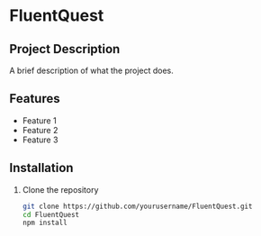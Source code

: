 # FluentQuest

## Project Description
A brief description of what the project does.

## Features
- Feature 1
- Feature 2
- Feature 3

## Installation
1. Clone the repository
   ```bash
   git clone https://github.com/yourusername/FluentQuest.git
   cd FluentQuest
   npm install